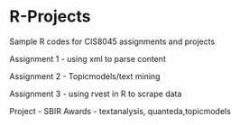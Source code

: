 # R-Projects
Sample R codes for CIS8045 assignments and projects

Assignment 1 - using xml to parse content

Assignment 2 - Topicmodels/text mining

Assignment 3 - using rvest in R to scrape data

Project - SBIR Awards - textanalysis, quanteda,topicmodels

